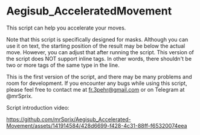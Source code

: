 # Aegisub_AcceleratedMovement
This script can help you accelerate your moves.

Note that this script is specifically designed for masks. Although
you can use it on text, the starting position of the result may be below
the actual move. However, you can adjust that after running the script.
This version of the script does NOT support inline tags. In other words,
there shouldn't be two or more tags of the same type in the line.


This is the first version of the script, and there may be many problems and room for development.
If you encounter any bugs while using this script, please feel free to contact me at fr.3pehr@gmail.com
or on Telegram at @mrSprix.

Script introduction video:


https://github.com/mrSprix/Aegisub_Accelerated-Movement/assets/141914584/428d6699-f428-4c31-88ff-f65320074eea

